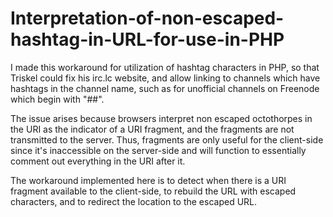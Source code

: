 # Interpretation-of-non-escaped-hashtag-in-URL-for-use-in-PHP
I made this workaround for utilization of hashtag characters in PHP, so that Triskel could fix his irc.lc website, and allow linking to channels which have hashtags in the channel name, such as for unofficial channels on Freenode which begin with "##".

The issue arises because browsers interpret non escaped octothorpes in the URI as the indicator of a URI fragment, and the fragments are not transmitted to the server. Thus, fragments are only useful for the client-side since it's inaccessible on the server-side and will function to essentially comment out everything in the URI after it.

The workaround implemented here is to detect when there is a URI fragment available to the client-side, to rebuild the URL with escaped characters, and to redirect the location to the escaped URL.